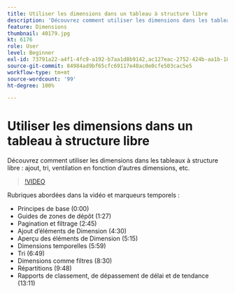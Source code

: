 ```yaml
---
title: Utiliser les dimensions dans un tableau à structure libre
description: 'Découvrez comment utiliser les dimensions dans les tableaux à structure libre : ajout, tri, ventilation en fonction d’autres dimensions, etc.'
feature: Dimensions
thumbnail: 40179.jpg
kt: 6176
role: User
level: Beginner
exl-id: 73791a22-a4f1-4fc9-a192-b7aa1d8b9142,ac127eac-2752-424b-aa1b-18a9688d42db
source-git-commit: 84984ad9bf65cfc69117e40ac0e0cfe503cac5e5
workflow-type: tm+mt
source-wordcount: '99'
ht-degree: 100%

---
```


# Utiliser les dimensions dans un tableau à structure libre

Découvrez comment utiliser les dimensions dans les tableaux à structure libre : ajout, tri, ventilation en fonction d’autres dimensions, etc.

>[!VIDEO](https://video.tv.adobe.com/v/40179/?quality=12&learn=on)

Rubriques abordées dans la vidéo et marqueurs temporels :

* Principes de base (0:00)
* Guides de zones de dépôt (1:27)
* Pagination et filtrage (2:45)
* Ajout d’éléments de Dimension (4:30)
* Aperçu des éléments de Dimension (5:15)
* Dimensions temporelles (5:59)
* Tri (6:49)
* Dimensions comme filtres (8:30)
* Répartitions (9:48)
* Rapports de classement, de dépassement de délai et de tendance (13:11)
